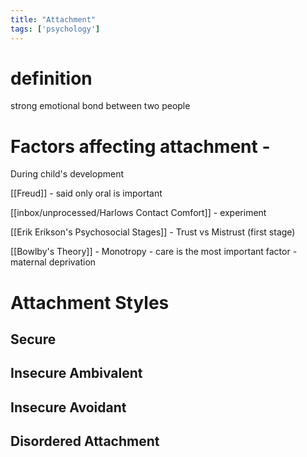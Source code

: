 ```yaml
---
title: "Attachment"
tags: ['psychology']
---
```


# definition 
strong emotional bond between two people 


# Factors affecting attachment - 

During child's development

[[Freud]] - said only oral is important

[[inbox/unprocessed/Harlows Contact Comfort]] - experiment 

[[Erik Erikson's Psychosocial Stages]] - Trust vs Mistrust (first stage)

[[Bowlby's Theory]] - Monotropy - care is the most important factor - maternal deprivation 


# Attachment Styles

## Secure

## Insecure Ambivalent

## Insecure Avoidant

## Disordered Attachment 

